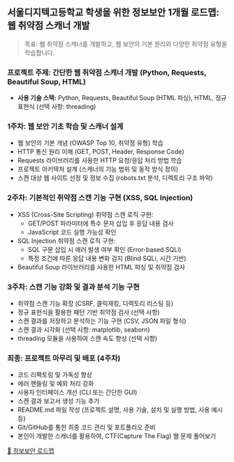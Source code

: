 ## 서울디지텍고등학교 학생을 위한 정보보안 1개월 로드맵: 웹 취약점 스캐너 개발

> 목표: 웹 취약점 스캐너를 개발하고, 웹 보안의 기본 원리와 다양한 취약점 유형을 학습합니다.

### 프로젝트 주제: 간단한 웹 취약점 스캐너 개발 (Python, Requests, Beautiful Soup, HTML)

*   **사용 기술 스택:** Python, Requests, Beautiful Soup (HTML 파싱), HTML, 정규 표현식 (선택 사항: threading)

### 1주차: 웹 보안 기초 학습 및 스캐너 설계

-   웹 보안의 기본 개념 (OWASP Top 10, 취약점 유형) 학습
-   HTTP 통신 원리 이해 (GET, POST, Header, Response Code)
-   Requests 라이브러리를 사용한 HTTP 요청/응답 처리 방법 학습
-   프로젝트 아키텍처 설계 (스캐너의 기능 범위 및 동작 방식 정의)
-   스캔 대상 웹 사이트 선정 및 정보 수집 (robots.txt 분석, 디렉토리 구조 파악)

### 2주차: 기본적인 취약점 스캔 기능 구현 (XSS, SQL Injection)

-   XSS (Cross-Site Scripting) 취약점 스캔 로직 구현:
    -   GET/POST 파라미터에 특수 문자 삽입 후 응답 내용 검사
    -   JavaScript 코드 실행 가능성 확인
-   SQL Injection 취약점 스캔 로직 구현:
    -   SQL 구문 삽입 시 에러 발생 여부 확인 (Error-based SQLi)
    -   특정 조건에 따른 응답 내용 변화 감지 (Blind SQLi, 시간 기반)
-   Beautiful Soup 라이브러리를 사용한 HTML 파싱 및 취약점 검사

### 3주차: 스캔 기능 강화 및 결과 분석 기능 구현

-   취약점 스캔 기능 확장 (CSRF, 클릭재킹, 디렉토리 리스팅 등)
-   정규 표현식을 활용한 패턴 기반 취약점 검사 (선택 사항)
-   스캔 결과를 저장하고 분석하는 기능 구현 (CSV, JSON 파일 형식)
-   스캔 결과 시각화 (선택 사항: matplotlib, seaborn)
-   threading 모듈을 사용하여 스캔 속도 향상 (선택 사항)

### 최종: 프로젝트 마무리 및 배포 (4주차)

-   코드 리팩토링 및 가독성 향상
-   에러 핸들링 및 예외 처리 강화
-   사용자 인터페이스 개선 (CLI 또는 간단한 GUI)
-   스캔 결과 보고서 생성 기능 추가
-   README.md 파일 작성 (프로젝트 설명, 사용 기술, 설치 및 실행 방법, 사용 예시 등)
-   Git/GitHub를 통한 최종 코드 관리 및 포트폴리오 준비
-   본인이 개발한 스캐너를 활용하여, CTF(Capture The Flag) 웹 문제 풀어보기

[🔗 정보보안 로드맵](https://roadmap.sh/cyber-security)
